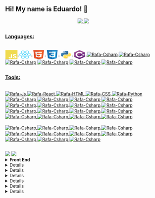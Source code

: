 ## Hi! My name is Eduardo! 👋 </br>
<div align="center">
  <a href="https://github.com/Edu-Fidelis/Edu-Fidelis">
  <img height="180em" src="https://github-readme-stats.vercel.app/api?username=Edu-Fidelis&show_icons=true&theme=dracula&include_all_commits=true&count_private=true"/>
  <img height="180em" src="https://github-readme-stats.vercel.app/api/top-langs/?username=Edu-Fidelis&layout=compact&langs_count=7&theme=dracula"/>
</div>
  
  ##
  
  <h3> Languages: </h3>
<div style="display: inline_block"><br>
  <img align="center" alt="Rafa-Js" height="30" width="40" src="https://raw.githubusercontent.com/devicons/devicon/master/icons/javascript/javascript-plain.svg">
  <img align="center" alt="Rafa-React" height="30" width="40" src="https://raw.githubusercontent.com/devicons/devicon/master/icons/react/react-original.svg">
  <img align="center" alt="Rafa-HTML" height="30" width="40" src="https://raw.githubusercontent.com/devicons/devicon/master/icons/html5/html5-original.svg">
  <img align="center" alt="Rafa-CSS" height="30" width="40" src="https://raw.githubusercontent.com/devicons/devicon/master/icons/css3/css3-original.svg">
  <img align="center" alt="Rafa-Python" height="30" width="40" src="https://raw.githubusercontent.com/devicons/devicon/master/icons/python/python-original.svg">
  <img align="center" alt="Rafa-Csharp" height="30" width="40" src="https://raw.githubusercontent.com/devicons/devicon/master/icons/csharp/csharp-original.svg">
  <img align="center" alt="Rafa-Csharp" height="30" width="40" src="https://cdn.jsdelivr.net/gh/devicons/devicon/icons/ruby/ruby-original.svg">
  <img align="center" alt="Rafa-Csharp" height="30" width="40" src="https://cdn.jsdelivr.net/gh/devicons/devicon/icons/c/c-original.svg">
  <img align="center" alt="Rafa-Csharp" height="30" width="40" src="https://cdn.jsdelivr.net/gh/devicons/devicon/icons/dot-net/dot-net-plain-wordmark.svg">
  <img align="center" alt="Rafa-Csharp" height="30" width="40" src="https://cdn.jsdelivr.net/gh/devicons/devicon/icons/nodejs/nodejs-original.svg">
  <img align="center" alt="Rafa-Csharp" height="30" width="40" src="https://cdn.jsdelivr.net/gh/devicons/devicon/icons/r/r-original.svg">
  <img align="center" alt="Rafa-Csharp" height="30" width="40" src="https://cdn.jsdelivr.net/gh/devicons/devicon/icons/java/java-original.svg">
</div>
  
  ##
   <h3> Tools: </h3>
<div style="display: inline_block"><br>
  <img align="center" alt="Rafa-Js" height="30" width="40" src="https://cdn.jsdelivr.net/gh/devicons/devicon/icons/azure/azure-original-wordmark.svg">
  <img align="center" alt="Rafa-React" height="30" width="40" src="https://cdn.jsdelivr.net/gh/devicons/devicon/icons/bootstrap/bootstrap-plain-wordmark.svg">
  <img align="center" alt="Rafa-HTML" height="30" width="40" src="https://cdn.jsdelivr.net/gh/devicons/devicon/icons/babel/babel-original.svg">
  <img align="center" alt="Rafa-CSS" height="30" width="40" src="https://cdn.jsdelivr.net/gh/devicons/devicon/icons/bash/bash-original.svg">
  <img align="center" alt="Rafa-Python" height="30" width="40" src="https://cdn.jsdelivr.net/gh/devicons/devicon/icons/canva/canva-original.svg">
  <img align="center" alt="Rafa-Csharp" height="30" width="40" src="https://cdn.jsdelivr.net/gh/devicons/devicon/icons/cucumber/cucumber-plain.svg">
  <img align="center" alt="Rafa-Csharp" height="30" width="40" src="https://cdn.jsdelivr.net/gh/devicons/devicon/icons/docker/docker-original.svg">
  <img align="center" alt="Rafa-Csharp" height="30" width="40" src="https://cdn.jsdelivr.net/gh/devicons/devicon/icons/dotnetcore/dotnetcore-original.svg">
  <img align="center" alt="Rafa-Csharp" height="30" width="40" src="https://cdn.jsdelivr.net/gh/devicons/devicon/icons/figma/figma-original.svg">
  <img align="center" alt="Rafa-Csharp" height="30" width="40" src="https://cdn.jsdelivr.net/gh/devicons/devicon/icons/github/github-original.svg">
  <img align="center" alt="Rafa-Csharp" height="30" width="40" src="https://cdn.jsdelivr.net/gh/devicons/devicon/icons/gitlab/gitlab-original.svg">
  <img align="center" alt="Rafa-Csharp" height="30" width="40" src="https://cdn.jsdelivr.net/gh/devicons/devicon/icons/git/git-original.svg">
  
  <img align="center" alt="Rafa-Csharp" height="30" width="40" src="https://cdn.jsdelivr.net/gh/devicons/devicon/icons/heroku/heroku-plain-wordmark.svg">
  <img align="center" alt="Rafa-Csharp" height="30" width="40" src="https://cdn.jsdelivr.net/gh/devicons/devicon/icons/intellij/intellij-original-wordmark.svg">
  <img align="center" alt="Rafa-Csharp" height="30" width="40" src="https://cdn.jsdelivr.net/gh/devicons/devicon/icons/jenkins/jenkins-original.svg">
  <img align="center" alt="Rafa-Csharp" height="30" width="40" src="https://cdn.jsdelivr.net/gh/devicons/devicon/icons/jira/jira-original-wordmark.svg">
  <img align="center" alt="Rafa-Csharp" height="30" width="40" src="https://cdn.jsdelivr.net/gh/devicons/devicon/icons/jupyter/jupyter-original-wordmark.svg">
  <img align="center" alt="Rafa-Csharp" height="30" width="40" src="https://cdn.jsdelivr.net/gh/devicons/devicon/icons/mongodb/mongodb-original-wordmark.svg">
  <img align="center" alt="Rafa-Csharp" height="30" width="40" src="https://cdn.jsdelivr.net/gh/devicons/devicon/icons/mysql/mysql-original-wordmark.svg">
  <img align="center" alt="Rafa-Csharp" height="30" width="40" src="https://cdn.jsdelivr.net/gh/devicons/devicon/icons/nginx/nginx-original.svg">
  <img align="center" alt="Rafa-Csharp" height="30" width="40" src="https://cdn.jsdelivr.net/gh/devicons/devicon/icons/npm/npm-original-wordmark.svg">
  <br></br>
  <img align="center" alt="Rafa-Csharp" height="30" width="40" src="https://cdn.jsdelivr.net/gh/devicons/devicon/icons/numpy/numpy-original.svg">
  <img align="center" alt="Rafa-Csharp" height="30" width="40" src="https://cdn.jsdelivr.net/gh/devicons/devicon/icons/pandas/pandas-original-wordmark.svg">
  <img align="center" alt="Rafa-Csharp" height="30" width="40" src="https://cdn.jsdelivr.net/gh/devicons/devicon/icons/redis/redis-original-wordmark.svg">
  <img align="center" alt="Rafa-Csharp" height="30" width="40" src="https://cdn.jsdelivr.net/gh/devicons/devicon/icons/rstudio/rstudio-original.svg">
  <img align="center" alt="Rafa-Csharp" height="30" width="40" src="https://cdn.jsdelivr.net/gh/devicons/devicon/icons/sass/sass-original.svg">
  <img align="center" alt="Rafa-Csharp" height="30" width="40" src="https://cdn.jsdelivr.net/gh/devicons/devicon/icons/scala/scala-original-wordmark.svg">
  <img align="center" alt="Rafa-Csharp" height="30" width="40" src="https://cdn.jsdelivr.net/gh/devicons/devicon/icons/spring/spring-original.svg">
  <img align="center" alt="Rafa-Csharp" height="30" width="40" src="https://cdn.jsdelivr.net/gh/devicons/devicon/icons/wordpress/wordpress-original.svg">
  <img align="center" alt="Rafa-Csharp" height="30" width="40" src="https://cdn.jsdelivr.net/gh/devicons/devicon/icons/yarn/yarn-original-wordmark.svg">
  <img align="center" alt="Rafa-Csharp" height="30" width="40" src="https://cdn.jsdelivr.net/gh/devicons/devicon/icons/vscode/vscode-original-wordmark.svg">
  <img align="center" alt="Rafa-Csharp" height="30" width="40" src="https://cdn.jsdelivr.net/gh/devicons/devicon/icons/trello/trello-plain-wordmark.svg">
</div>
  
  ##
  
  
<div> 
  <a href = "mailto:eduardo.fidelis99@gmail.com"><img src="https://img.shields.io/badge/-Gmail-%23333?style=for-the-badge&logo=gmail&logoColor=white" target="_blank"></a>
  <a href="https://www.linkedin.com/in/edu-fidelis/" target="_blank"><img src="https://img.shields.io/badge/-LinkedIn-%230077B5?style=for-the-badge&logo=linkedin&logoColor=white" target="_blank"></a> 
 
<!--   ![Snake animation](https://github.com/rafaballerini/rafaballerini/blob/output/github-contribution-grid-snake.svg) -->
 
</div>

<!-- <h1 align="center">Desafios e Soluções :books:</h1>

<!-- C Sharp -->
<details>
    <summary><strong>Front End</strong></summary>
    <br />
    <div align="left">
        <a href="https://github.com/Edu-Fidelis/SnakeGame">Snake Game
        <a href="https://github.com/Edu-Fidelis/SpaceShooter">SpaceShooter
          <a href="https://github.com/Edu-Fidelis/JogoDeNaves">Jogo de Naves
            <a href="https://github.com/Edu-Fidelis/JogoDaMemoria">Jogo da Memória
              <a href="https://github.com/Edu-Fidelis/JogoDoDino">Jogo do Dino
                <a href="https://github.com/Edu-Fidelis/Genius">Jogo Genius
                  <a href="https://github.com/Edu-Fidelis/Instagram">Instagram Clone
                    <a href="https://github.com/Edu-Fidelis/NetflixInterfaceClone">Netflix Interface Clone
</details>
<details>
    <summary><strong>Front End</strong></summary>
    <br />
    <div align="left">
        <a href="https://github.com/Edu-Fidelis/SnakeGame">Snake Game
        <a href="https://github.com/Edu-Fidelis/SpaceShooter">SpaceShooter
          <a href="https://github.com/Edu-Fidelis/JogoDeNaves">Jogo de Naves
            <a href="https://github.com/Edu-Fidelis/JogoDaMemoria">Jogo da Memória
              <a href="https://github.com/Edu-Fidelis/JogoDoDino">Jogo do Dino
                <a href="https://github.com/Edu-Fidelis/Genius">Jogo Genius
                  <a href="https://github.com/Edu-Fidelis/Feed-A-Star-Mole">Feed a Star-mole
                  <a href="https://github.com/Edu-Fidelis/Instagram">Instagram Clone
                    <a href="https://github.com/Edu-Fidelis/NetflixInterfaceClone">Netflix Interface Clone
                      <a href="https://github.com/Edu-Fidelis/Calculator">Calculadora
</details>
<details>
    <summary><strong>Back End</strong></summary>
    <br />
    <div align="left">
        <a href="https://github.com/Edu-Fidelis/Google-Cloud-Dataproc">Google Cloud Dataproc
        <a href="https://github.com/Edu-Fidelis/AWS-Big-Data-Desafio">AWS Big Data Desafio
          <a href="https://github.com/Edu-Fidelis/SexyAPI">Sexy API
            <a href="https://github.com/Edu-Fidelis/BackgroundMail">BackgroundMail
              <a href="https://github.com/Edu-Fidelis/CriptoAPI">Cripto API
                <a href="https://github.com/Edu-Fidelis/CLI-tool">CLI Tool
                  <a href="https://github.com/Edu-Fidelis/Vaquinha-Testes">Instagram Clone
                    <a href="https://github.com/Edu-Fidelis/api_cidades_br">API Cidades Brasileiras 
                <a href="https://github.com/Edu-Fidelis/APImanagement">Gerenciamento de pessoas em API
                  <a href="https://github.com/Edu-Fidelis/CadastroDeSeries">Cadastro De Séries
                    <a href="https://github.com/Edu-Fidelis/TransferenciaBancaria">Transferência Bancária
                <a href="https://github.com/Edu-Fidelis/CadastroAlunosCsharp">Cadastro de Alunos C#
                  <a href="https://github.com/Edu-Fidelis/PrimeiraAppConsoledotNet">App Console .Net
                    <a href="https://github.com/Edu-Fidelis/JogoAdvinheONumero">Jogo Advinhe O Número
                    <a href="https://github.com/Edu-Fidelis/JogoDaForca">Jogo Da Forca
</details>
<details>
    <summary><strong>Cloud</strong></summary>
    <br />
    <div align="left">
        <a href="https://github.com/Edu-Fidelis/Google-Cloud-Dataproc">Google Cloud Dataproc
</details>
<details>
    <summary><strong>Data Science</strong></summary>
    <br />
    <div align="left">
        <a href="https://github.com/Edu-Fidelis/ProjetoDataScience">Projeto - Data Science
        <a href="https://github.com/Edu-Fidelis/Cap15Rproj">Projeto em R do Capítulo 15 (DSA)
          <a href="https://github.com/Edu-Fidelis/Vaquinha-Testes">Vaquinha
            <a href="https://github.com/Edu-Fidelis/architecture_ruby">iEat
</details>
<details>
    <summary><strong>FullStack</strong></summary>
    <br />
    <div align="left">
        <a href="https://github.com/Edu-Fidelis/ChatBotFit">ChatBot Fit
        <a href="https://github.com/Edu-Fidelis/PWA-covid">Progressive Web Application Covid-19
          <a href="https://github.com/Edu-Fidelis/Vaquinha-Testes">Vaquinha
            <a href="https://github.com/Edu-Fidelis/architecture_ruby">iEat
</details>
<details>
    <summary><strong>IoT</strong></summary>
    <br />
    <div align="left">
        <a href="https://github.com/Edu-Fidelis/HumAndTempMonitor">Monitor de Temperatura e Umidade
</details>
